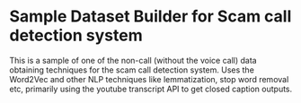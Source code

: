 # Sample Dataset Builder for Scam call detection system

This is a sample of one of the non-call (without the voice call) data obtaining techniques for the scam call detection system. Uses the Word2Vec and other NLP techniques like lemmatization, stop word removal etc, primarily using the youtube transcript API to get closed caption outputs.
